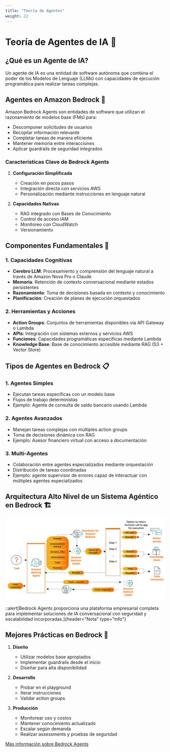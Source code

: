 ```yaml
---
title: "Teoría de Agentes"
weight: 22
---
```


# Teoría de Agentes de IA 🤖

## ¿Qué es un Agente de IA?

Un agente de IA es una entidad de software autónoma que combina el poder de los Modelos de Lenguaje (LLMs) con capacidades de ejecución programática para realizar tareas complejas.

## Agentes en Amazon Bedrock 🌟

Amazon Bedrock Agents son entidades de software que utilizan el razonamiento de modelos base (FMs) para:

- Descomponer solicitudes de usuarios
- Recopilar información relevante
- Completar tareas de manera eficiente
- Mantener memoria entre interacciones
- Aplicar guardrails de seguridad integrados

### Características Clave de Bedrock Agents

1. **Configuración Simplificada**

   - Creación en pocos pasos
   - Integración directa con servicios AWS
   - Personalización mediante instrucciones en lenguaje natural

2. **Capacidades Nativas**
   - RAG integrado con Bases de Conocimiento
   - Control de acceso IAM
   - Monitoreo con CloudWatch
   - Versionamiento

## Componentes Fundamentales 🔧

### 1. Capacidades Cognitivas

- **Cerebro LLM**: Procesamiento y comprensión del lenguaje natural a través de Amazon Nova Pro o Claude
- **Memoria**: Retención de contexto conversacional mediante estados persistentes
- **Razonamiento**: Toma de decisiones basada en contexto y conocimiento
- **Planificación**: Creación de planes de ejecución orquestados

### 2. Herramientas y Acciones

- **Action Groups**: Conjuntos de herramientas disponibles vía API Gateway o Lambda
- **APIs**: Integración con sistemas externos y servicios AWS
- **Funciones**: Capacidades programáticas específicas mediante Lambda
- **Knowledge Base**: Base de conocimiento accesible mediante RAG (S3 + Vector Store)

## Tipos de Agentes en Bedrock 📋

### 1. Agentes Simples

- Ejecutan tareas específicas con un modelo base
- Flujos de trabajo deterministas
- Ejemplo: Agente de consulta de saldo bancario usando Lambda

### 2. Agentes Avanzados

- Manejan tareas complejas con múltiples action groups
- Toma de decisiones dinámica con RAG
- Ejemplo: Asesor financiero virtual con acceso a documentación

### 3. Multi-Agentes

- Colaboración entre agentes especializados mediante orquestación
- Distribución de tareas coordinadas
- Ejemplo: agente supervisor de errores capaz de interactuar con múltiples agentes especializados

## Arquitectura Alto Nivel de un Sistema Agéntico en Bedrock 🏗️

![Arquitectura de Agentes](/static/02-images/theory-agents-01.png)

::alert[Bedrock Agents proporciona una plataforma empresarial completa para implementar soluciones de IA conversacional con seguridad y escalabilidad incorporadas.]{header="Nota" type="info"}

## Mejores Prácticas en Bedrock 📌

1. **Diseño**

   - Utilizar modelos base apropiados
   - Implementar guardrails desde el inicio
   - Diseñar para alta disponibilidad

2. **Desarrollo**

   - Probar en el playground
   - Iterar instrucciones
   - Validar action groups

3. **Producción**
   - Monitorear uso y costos
   - Mantener conocimiento actualizado
   - Escalar según demanda
   - Realizar assessments y pruebas de seguridad

[Más información sobre Bedrock Agents](https://aws.amazon.com/bedrock/agents/)
